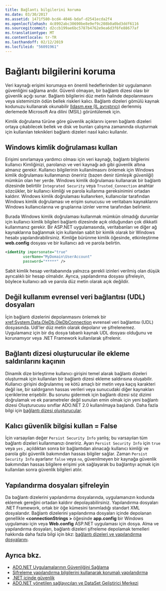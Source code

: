 ```yaml
---
title: Bağlantı bilgilerini koruma
ms.date: 03/30/2017
ms.assetid: 1471f580-bcd4-4046-bdaf-d2541ecda2f4
ms.openlocfilehash: 4c8992abc30690be8e9ef9c208b0a0bd3ddf6116
ms.sourcegitcommit: d2ccb199ae6bc5787b4762e9ea6d3f6fe88677af
ms.translationtype: MT
ms.contentlocale: tr-TR
ms.lasthandoff: 02/12/2019
ms.locfileid: "56091961"
---
```

# <a name="protecting-connection-information"></a>Bağlantı bilgilerini koruma
Veri kaynağı erişimi korumaya en önemli hedeflerinden bir uygulamanın güvenliğini sağlama andır. Güvenli olmayan, bir bağlantı dizesi olası bir güvenlik açığı sunar. Bağlantı bilgilerini düz metin halinde depolanmasını veya sisteminizin ödün bellek riskleri kalıcı. Bağlantı dizeleri gömülü kaynak kodunuzu kullanarak okunabilir [Ildasm.exe (IL ayrıştırıcı)](../../../../docs/framework/tools/ildasm-exe-il-disassembler.md) derlenmiş derlemede Microsoft Ara dilini (MSIL) görüntülemek için.  
  
 Kimlik doğrulama türüne göre güvenlik açıklarını içeren bağlantı dizeleri ortaya çıkabilecek bellek ve disk ve bunları çalışma zamanında oluşturmak için kullanılan teknikleri bağlantı dizeleri nasıl kalıcı kullanılır.  
  
## <a name="use-windows-authentication"></a>Windows kimlik doğrulaması kullan  
 Erişimi sınırlamaya yardımcı olması için veri kaynağı, bağlantı bilgilerini kullanıcı Kimliğinizi, parolanızı ve veri kaynağı adı gibi güvenlik altına almanız gerekir. Kullanıcı bilgilerinin kullanılmasını önlemek için Windows kimlik doğrulaması kullanmanızı öneririz (bazen denir *tümleşik güvenliği*) mümkün olan her yerde. Windows kimlik doğrulaması kullanarak bir bağlantı dizesinde belirtilir `Integrated Security` veya `Trusted_Connection` anahtar sözcükler, bir kullanıcı kimliği ve parola kullanma gereksinimini ortadan kaldırır. Windows kimlik doğrulaması kullanırken, kullanıcılar tarafından Windows kimlik doğrulaması ve erişim sunucusu ve veritabanı kaynaklarını Windows kullanıcılarına ve gruplarına izinler verme tarafından belirlenir.  
  
 Burada Windows kimlik doğrulaması kullanmak mümkün olmadığı durumlar için kullanıcı kimlik bilgileri bağlantı dizesinde açık olduğundan çok dikkatli kullanmanız gerekir. Bir ASP.NET uygulamasında, veritabanları ve diğer ağ kaynaklarına bağlanmak için kullanılan sabit bir kimlik olarak bir Windows hesabı yapılandırabilirsiniz. Kimliğe bürünme kimlik öğesinde, etkinleştirme **web.config** dosyası ve bir kullanıcı adı ve parola belirtin.  
  
```xml  
<identity impersonate="true"   
        userName="MyDomain\UserAccount"   
        password="*****" />  
```  
  
 Sabit kimlik hesap veritabanında yalnızca gerekli izinleri verilmiş olan düşük ayrıcalıklı bir hesap olmalıdır. Ayrıca, yapılandırma dosyası şifreleyin, böylece kullanıcı adı ve parola düz metin olarak açık değildir.  
  
## <a name="do-not-use-universal-data-link-udl-files"></a>Değil kullanım evrensel veri bağlantısı (UDL) dosyaları  
 İçin bağlantı dizelerini depolanmasını önlemek bir <xref:System.Data.OleDb.OleDbConnection> evrensel veri bağlantısı (UDL) dosyasında. Udl'ler düz metin olarak depolanır ve şifrelenemez. Uygulamanız için bir dış dosya tabanlı kaynak UDL dosyası olduğunu ve korunamıyor veya .NET Framework kullanılarak şifrelenir.  
  
## <a name="avoid-injection-attacks-with-connection-string-builders"></a>Bağlantı dizesi oluşturucular ile ekleme saldırılarını kaçının  
 Dinamik dize birleştirme kullanıcı girişini temel alarak bağlantı dizeleri oluşturmak için kullanılan bir bağlantı dizesi ekleme saldırısına oluşabilir. Kullanıcı girişini doğrulanmış ve kötü amaçlı bir metin veya kaçış karakteri değil ise, bir saldırganın hassas verileri veya sunucudaki diğer kaynakları içeriklerine erişebilir. Bu sorunu gidermek için bağlantı dizesi söz dizimi doğrulamak ve ek parametreler değil sunulan emin olmak için yeni bağlantı dizesi Oluşturucusu sınıflar ADO.NET 2.0 kullanılmaya başlandı. Daha fazla bilgi için [bağlantı dizesi oluşturucular](../../../../docs/framework/data/adonet/connection-string-builders.md).  
  
## <a name="use-persist-security-infofalse"></a>Kalıcı güvenlik bilgisi kullan = False  
 İçin varsayılan değer `Persist Security Info` yanlış; bu varsayılan tüm bağlantı dizeleri kullanmanızı öneririz. Ayarı `Persist Security Info` için `true` veya `yes` , açıldıktan sonra bir bağlantıdan alınacağı kullanıcı kimliği ve parola gibi güvenlik bakımından hassas bilgiler sağlar. Zaman `Persist Security Info` ayarlanır `false` veya `no`, güvenilmeyen bir kaynağa güvenlik bakımından hassas bilgilere erişimi yok sağlayarak bu bağlantıyı açmak için kullanılan sonra güvenlik bilgileri atılır.  
  
## <a name="encrypt-configuration-files"></a>Yapılandırma dosyaları şifreleyin  
 Da bağlantı dizelerini yapılandırma dosyalarında, uygulamanızın kodunda eklemek gereğini ortadan kaldırır depolayabilirsiniz. Yapılandırma dosyaları .NET Framework, ortak bir öğe kümesini tanımladığı standart XML dosyalarıdır. Bağlantı dizelerini yapılandırma dosyaları içinde depolanan genellikle  **\<connectionStrings >** öğesinde **app.config** bir Windows uygulaması için veya  **Web.config** ASP.NET uygulaması için dosya. Alma ve yapılandırma dosyaları, bağlantı dizeleri şifreleme depolamak temelleri hakkında daha fazla bilgi için bkz: [bağlantı dizeleri ve yapılandırma dosyalarını](../../../../docs/framework/data/adonet/connection-strings-and-configuration-files.md).  
  
## <a name="see-also"></a>Ayrıca bkz.
- [ADO.NET Uygulamalarının Güvenliğini Sağlama](../../../../docs/framework/data/adonet/securing-ado-net-applications.md)
- [Şifreleme yapılandırma bilgilerini kullanarak korumalı yapılandırma](https://docs.microsoft.com/previous-versions/aspnet/53tyfkaw(v=vs.100))
- [.NET içinde güvenlik](../../../standard/security/index.md)
- [ADO.NET yönetilen sağlayıcıları ve DataSet Geliştirici Merkezi](https://go.microsoft.com/fwlink/?LinkId=217917)
